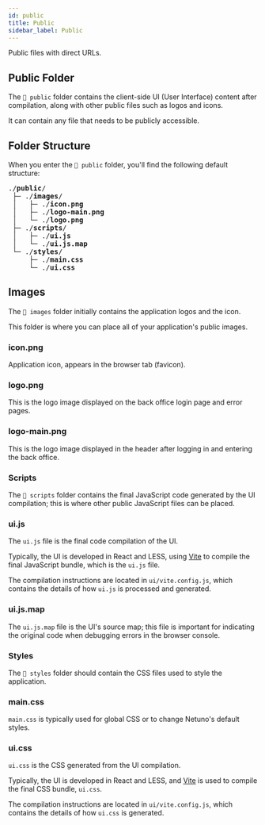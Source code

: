 ```yaml
---
id: public
title: Public
sidebar_label: Public
---
```


Public files with direct URLs.

## Public Folder

The `📂 public` folder contains the client-side UI (User Interface) content after compilation, along with other public files
such as logos and icons.

It can contain any file that needs to be publicly accessible.

## Folder Structure

When you enter the `📂 public` folder, you'll find the following default structure:

<pre class="doc-structure__tree">
<span>./<b>public</b>/</span>
&nbsp;<span>├─ ./<b>images</b>/</span>
&nbsp;│   <span>├─ ./<b>icon.png</b></span>
&nbsp;│   <span>├─ ./<b>logo-main.png</b></span>
&nbsp;│   <span>└─ ./<b>logo.png</b></span>
&nbsp;<span>├─ ./<b>scripts</b>/</span>
&nbsp;│   <span>├─ ./<b>ui.js</b></span>
&nbsp;│   <span>└─ ./<b>ui.js.map</b></span>
&nbsp;<span>└─ ./<b>styles</b>/</span>
&nbsp;    <span>├─ ./<b>main.css</b></span>
&nbsp;    <span>└─ ./<b>ui.css</b></span>
</pre>

## Images

The `📂 images` folder initially contains the application logos and the icon.

This folder is where you can place all of your application's public images.

### icon.png

Application icon, appears in the browser tab (favicon).

### logo.png

This is the logo image displayed on the back office login page and error pages.

### logo-main.png

This is the logo image displayed in the header after logging in and entering the back office.

### Scripts

The `📂 scripts` folder contains the final JavaScript code generated by the UI compilation; this is where other public JavaScript files can be placed.

### ui.js

The `ui.js` file is the final code compilation of the UI.

Typically, the UI is developed in React and LESS, using [Vite](https://vite.dev/) to compile
the final JavaScript bundle, which is the `ui.js` file.

The compilation instructions are located in `ui/vite.config.js`, which contains the details of how `ui.js`
is processed and generated.

### ui.js.map

The `ui.js.map` file is the UI's source map; this file is important for indicating the original code
when debugging errors in the browser console.

### Styles

The `📂 styles` folder should contain the CSS files used to style the application.

### main.css

`main.css` is typically used for global CSS or to change Netuno's default styles.

### ui.css

`ui.css` is the CSS generated from the UI compilation.

Typically, the UI is developed in React and LESS, and [Vite](https://vite.dev/) is used to compile
the final CSS bundle, `ui.css`.

The compilation instructions are located in `ui/vite.config.js`, which contains the details of how `ui.css`
is generated.
